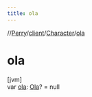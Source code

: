 ```yaml
---
title: ola
---
```

//[Perry](../../../index.html)/[client](../index.html)/[Character](index.html)/[ola](ola.html)



# ola



[jvm]\
var [ola](ola.html): [Ola](../../server.events.gm/-ola/index.html)? = null




